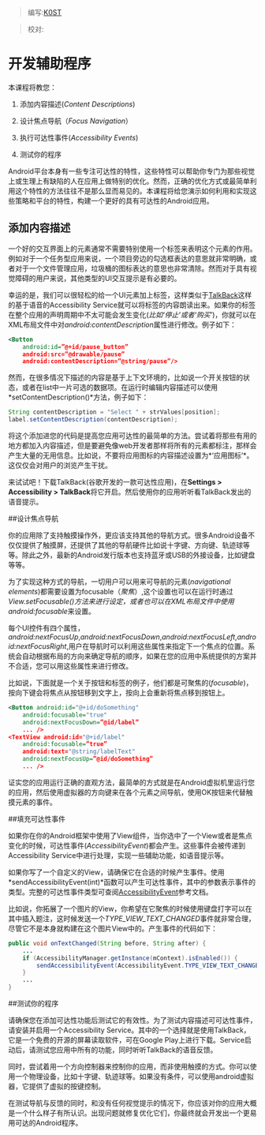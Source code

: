 > 编写:[K0ST](https://github.com/K0ST)

> 校对:

# 开发辅助程序

本课程将教您：

1. 添加内容描述(*Content Descriptions*)

2. 设计焦点导航（*Focus Navigation*）

3. 执行可达性事件(*Accessibility Events*)

4. 测试你的程序

Android平台本身有一些专注可达性的特性，这些特性可以帮助你专门为那些视觉上或生理上有缺陷的人在应用上做特别的优化。然而，正确的优化方式或最简单利用这个特性的方法往往不是那么显而易见的。本课程将给您演示如何利用和实现这些策略和平台的特性，构建一个更好的具有可达性的Android应用。

## 添加内容描述

一个好的交互界面上的元素通常不需要特别使用一个标签来表明这个元素的作用。例如对于一个任务型应用来说，一个项目旁边的勾选框表达的意思就非常明确，或者对于一个文件管理应用，垃圾桶的图标表达的意思也非常清除。然而对于具有视觉障碍的用户来说，其他类型的UI交互提示是有必要的。

幸运的是，我们可以很轻松的给一个UI元素加上标签，这样类似于[TalkBack](https://play.google.com/store/apps/details?id=com.google.android.marvin.talkback)这样的基于语音的Accessibility Service就可以将标签的内容朗读出来。如果你的标签在整个应用的声明周期中不太可能会发生变化(*比如‘停止’或者‘购买’*)，你就可以在XML布局文件中对*android:contentDescription*属性进行修改。例子如下：

```xml
<Button
    android:id=”@+id/pause_button”
    android:src=”@drawable/pause”
    android:contentDescription=”@string/pause”/>
```
然而，在很多情况下描述的内容是基于上下文环境的，比如说一个开关按钮的状态，或者在list中一片可选的数据项。在运行时编辑内容描述可以使用*setContentDescription()*方法，例子如下：

```java
String contentDescription = "Select " + strValues[position];
label.setContentDescription(contentDescription);
```

将这个添加进您的代码是提高您应用可达性的最简单的方法。尝试着将那些有用的地方都加入内容描述，但是要避免像web开发者那样将所有的元素都标注，那样会产生大量的无用信息。比如说，不要将应用图标的内容描述设置为*‘应用图标’*。这仅仅会对用户的浏览产生干扰。

来试试吧！下载TalkBack(谷歌开发的一款可达性应用)，在**Settings > Accessibility > TalkBack**将它开启。然后使用你的应用听听看TalkBack发出的语音提示。


##设计焦点导航

你的应用除了支持触摸操作外，更应该支持其他的导航方式。很多Android设备不仅仅提供了触摸屏，还提供了其他的导航硬件比如说十字键、方向键、轨迹球等等。除此之外，最新的Android发行版本也支持蓝牙或USB的外接设备，比如键盘等等。

为了实现这种方式的导航，一切用户可以用来可导航的元素(*navigational elements*)都需要设置为focusable（*聚焦*）,这个设置也可以在运行时通过*View.setFocusable()*方法来进行设定，或者也可以在XML布局文件中使用*android:focusable*来设置。

每个UI控件有四个属性，*android:nextFocusUp*,*android:nextFocusDown*,*android:nextFocusLeft*,*android:nextFocusRight*,用户在导航时可以利用这些属性来指定下一个焦点的位置。系统会自动根据布局的方向来确定导航的顺序，如果在您的应用中系统提供的方案并不合适，您可以用这些属性来进行修改。

比如说，下面就是一个关于按钮和标签的例子，他们都是可聚焦的(*focusable*)，按向下键会将焦点从按钮移到文字上，按向上会重新将焦点移到按钮上。
```xml
<Button android:id="@+id/doSomething"
    android:focusable="true"
    android:nextFocusDown=”@id/label”
    ... />
<TextView android:id="@+id/label"
    android:focusable=”true”
    android:text="@string/labelText"
    android:nextFocusUp=”@id/doSomething”
    ... />
```
证实您的应用运行正确的直观方法，最简单的方式就是在Android虚拟机里运行您的应用，然后使用虚拟器的方向键来在各个元素之间导航，使用OK按钮来代替触摸元素的事件。

##填充可达性事件

如果你在你的Android框架中使用了View组件，当你选中了一个View或者是焦点变化的时候，可达性事件(*AccessibilityEvent*)都会产生。这些事件会被传递到Accessibility Service中进行处理，实现一些辅助功能，如语音提示等。

如果你写了一个自定义的View，请确保它在合适的时候产生事件。使用*sendAccessibilityEvent(int)*函数可以产生可达性事件，其中的参数表示事件的类型。完整的可达性事件类型可查阅[AccessibilityEvent](http://developer.android.com/reference/android/view/accessibility/AccessibilityEvent.html)参考文档。

比如说，你拓展了一个图片的View，你希望在它聚焦的时候使用键盘打字可以在其中插入题注，这时候发送一个*TYPE_VIEW_TEXT_CHANGED*事件就非常合理，尽管它不是本身就构建在这个图片View中的。产生事件的代码如下：
```java
public void onTextChanged(String before, String after) {
    ...
    if (AccessibilityManager.getInstance(mContext).isEnabled()) {
        sendAccessibilityEvent(AccessibilityEvent.TYPE_VIEW_TEXT_CHANGED);
    }
    ...
}
```

##测试你的程序

请确保您在添加可达性功能后测试它的有效性。为了测试内容描述可可达性事件，请安装并启用一个Accessibility Service。其中的一个选择就是使用TalkBack，它是一个免费的开源的屏幕读取软件，可在Google Play上进行下载。Service启动后，请测试您应用中所有的功能，同时听听TalkBack的语音反馈。

同时，尝试着用一个方向控制器来控制你的应用，而非使用触摸的方式。你可以使用一个物理设备，比如十字键、轨迹球等。如果没有条件，可以使用android虚拟器，它提供了虚拟的按键控制。

在测试导航与反馈的同时，和没有任何视觉提示的情况下，你应该对你的应用大概是一个什么样子有所认识。出现问题就修复优化它们，你最终就会开发出一个更易用可达的Android程序。



